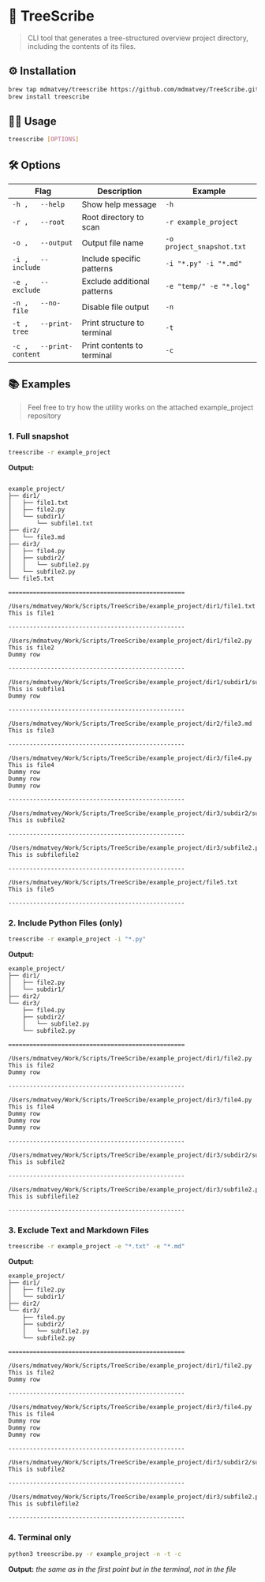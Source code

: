# 🌳 TreeScribe

> CLI tool that generates a tree-structured overview project directory, including the contents of its files.

## ⚙️ Installation

```bash
brew tap mdmatvey/treescribe https://github.com/mdmatvey/TreeScribe.git
brew install treescribe
```

## 🏃‍➡️ Usage

```bash
treescribe [OPTIONS]
```

## 🛠️ Options

| Flag                     | Description                 | Example                   |
|--------------------------|-----------------------------|---------------------------|
| `-h ,   --help`          | Show help message           | `-h`                      |
| `-r ,   --root`          | Root directory to scan      | `-r example_project`      |
| `-o ,   --output`        | Output file name            | `-o project_snapshot.txt` |
| `-i ,   --include`       | Include specific patterns   | `-i "*.py" -i "*.md"`     |
| `-e ,   --exclude`       | Exclude additional patterns | `-e "temp/" -e "*.log"`   |
| `-n ,   --no-file`       | Disable file output         | `-n`                      |
| `-t ,   --print-tree`    | Print structure to terminal | `-t`                      |
| `-c ,   --print-content` | Print contents to terminal  | `-c`                      |

## 📚 Examples

> Feel free to try how the utility works on the attached example_project repository

### 1. Full snapshot

```bash
treescribe -r example_project
```

**Output:**

```

example_project/
├── dir1/
│   ├── file1.txt
│   ├── file2.py
│   └── subdir1/
│       └── subfile1.txt
├── dir2/
│   └── file3.md
├── dir3/
│   ├── file4.py
│   ├── subdir2/
│   │   └── subfile2.py
│   └── subfile2.py
└── file5.txt

==================================================

/Users/mdmatvey/Work/Scripts/TreeScribe/example_project/dir1/file1.txt
This is file1

--------------------------------------------------

/Users/mdmatvey/Work/Scripts/TreeScribe/example_project/dir1/file2.py
This is file2
Dummy row

--------------------------------------------------

/Users/mdmatvey/Work/Scripts/TreeScribe/example_project/dir1/subdir1/subfile1.txt
This is subfile1
Dummy row

--------------------------------------------------

/Users/mdmatvey/Work/Scripts/TreeScribe/example_project/dir2/file3.md
This is file3

--------------------------------------------------

/Users/mdmatvey/Work/Scripts/TreeScribe/example_project/dir3/file4.py
This is file4
Dummy row
Dummy row
Dummy row

--------------------------------------------------

/Users/mdmatvey/Work/Scripts/TreeScribe/example_project/dir3/subdir2/subfile2.py
This is subfile2

--------------------------------------------------

/Users/mdmatvey/Work/Scripts/TreeScribe/example_project/dir3/subfile2.py
This is subfilefile2

--------------------------------------------------

/Users/mdmatvey/Work/Scripts/TreeScribe/example_project/file5.txt
This is file5

--------------------------------------------------
```

### 2. Include Python Files (only)

```bash
treescribe -r example_project -i "*.py"
```

**Output:**

```
example_project/
├── dir1/
│   ├── file2.py
│   └── subdir1/
├── dir2/
└── dir3/
    ├── file4.py
    ├── subdir2/
    │   └── subfile2.py
    └── subfile2.py

==================================================

/Users/mdmatvey/Work/Scripts/TreeScribe/example_project/dir1/file2.py
This is file2
Dummy row

--------------------------------------------------

/Users/mdmatvey/Work/Scripts/TreeScribe/example_project/dir3/file4.py
This is file4
Dummy row
Dummy row
Dummy row

--------------------------------------------------

/Users/mdmatvey/Work/Scripts/TreeScribe/example_project/dir3/subdir2/subfile2.py
This is subfile2

--------------------------------------------------

/Users/mdmatvey/Work/Scripts/TreeScribe/example_project/dir3/subfile2.py
This is subfilefile2

--------------------------------------------------
```

### 3. Exclude Text and Markdown Files

```bash
treescribe -r example_project -e "*.txt" -e "*.md"
```

**Output:**

```
example_project/
├── dir1/
│   ├── file2.py
│   └── subdir1/
├── dir2/
└── dir3/
    ├── file4.py
    ├── subdir2/
    │   └── subfile2.py
    └── subfile2.py

==================================================

/Users/mdmatvey/Work/Scripts/TreeScribe/example_project/dir1/file2.py
This is file2
Dummy row

--------------------------------------------------

/Users/mdmatvey/Work/Scripts/TreeScribe/example_project/dir3/file4.py
This is file4
Dummy row
Dummy row
Dummy row

--------------------------------------------------

/Users/mdmatvey/Work/Scripts/TreeScribe/example_project/dir3/subdir2/subfile2.py
This is subfile2

--------------------------------------------------

/Users/mdmatvey/Work/Scripts/TreeScribe/example_project/dir3/subfile2.py
This is subfilefile2

--------------------------------------------------
```

### 4. Terminal only

```bash
python3 treescribe.py -r example_project -n -t -c
```

**Output:** _the same as in the first point but in the terminal, not in the file_